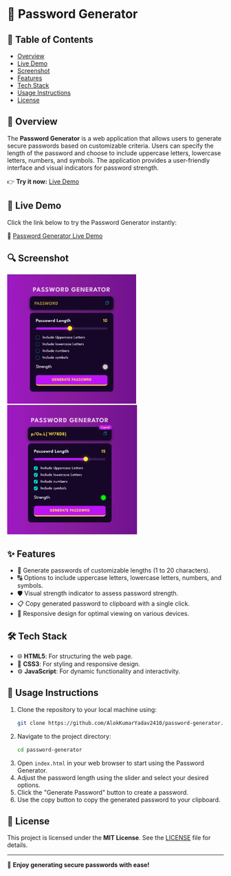 # 🔐 Password Generator

## 📖 Table of Contents
- [Overview](#-overview)
- [Live Demo](#-live-demo)
- [Screenshot](#-screenshot)
- [Features](#-features)
- [Tech Stack](#%EF%B8%8F-tech-stack)
- [Usage Instructions](#-usage-instructions)
- [License](#-license)

## 🌟 Overview
The **Password Generator** is a web application that allows users to generate secure passwords based on customizable criteria. Users can specify the length of the password and choose to include uppercase letters, lowercase letters, numbers, and symbols. The application provides a user-friendly interface and visual indicators for password strength.

👉 **Try it now:** [Live Demo](https://password-generator-gilt-eight-39.vercel.app)

## 🚀 Live Demo
Click the link below to try the Password Generator instantly:

🔗 [Password Generator Live Demo](https://password-generator-gilt-eight-39.vercel.app)

## 🔍 Screenshot
<img src="assets/mainscreen.png" height="300px" alt="main-screen">&nbsp;&nbsp;&nbsp;&nbsp;<img src="assets/passgen.png" height="300px" alt="pass-gen">

## ✨ Features
- 🔢 Generate passwords of customizable lengths (1 to 20 characters).
- 🔠 Options to include uppercase letters, lowercase letters, numbers, and symbols.
- 🛡️ Visual strength indicator to assess password strength.
- 📋 Copy generated password to clipboard with a single click.
- 📱 Responsive design for optimal viewing on various devices.

## 🛠️ Tech Stack
- 🌐 **HTML5**: For structuring the web page.
- 🎨 **CSS3**: For styling and responsive design.
- ⚙️ **JavaScript**: For dynamic functionality and interactivity.

## 🚀 Usage Instructions
1. Clone the repository to your local machine using:
   ```bash
   git clone https://github.com/AlokKumarYadav2410/password-generator.git
   ```
2. Navigate to the project directory:
   ```bash
   cd password-generator
   ```
3. Open `index.html` in your web browser to start using the Password Generator.
4. Adjust the password length using the slider and select your desired options.
5. Click the "Generate Password" button to create a password.
6. Use the copy button to copy the generated password to your clipboard.

## 📜 License
This project is licensed under the **MIT License**. See the [LICENSE](LICENSE) file for details.

---

🎉 **Enjoy generating secure passwords with ease!**
